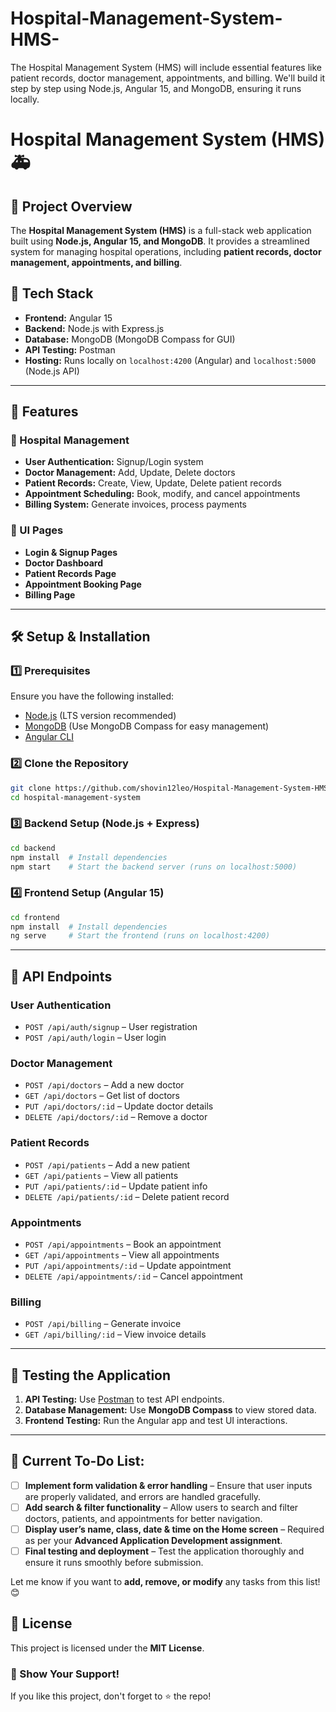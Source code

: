 # Hospital-Management-System-HMS-
The Hospital Management System (HMS) will include essential features like patient records, doctor management, appointments, and billing. We'll build it step by step using Node.js, Angular 15, and MongoDB, ensuring it runs locally.

# Hospital Management System (HMS) 🚑

## 📌 Project Overview

The **Hospital Management System (HMS)** is a full-stack web application built using **Node.js, Angular 15, and MongoDB**. It provides a streamlined system for managing hospital operations, including **patient records, doctor management, appointments, and billing**.

## 🚀 Tech Stack

- **Frontend:** Angular 15
- **Backend:** Node.js with Express.js
- **Database:** MongoDB (MongoDB Compass for GUI)
- **API Testing:** Postman
- **Hosting:** Runs locally on `localhost:4200` (Angular) and `localhost:5000` (Node.js API)

---

## 📖 Features

### 🏥 Hospital Management

- **User Authentication:** Signup/Login system
- **Doctor Management:** Add, Update, Delete doctors
- **Patient Records:** Create, View, Update, Delete patient records
- **Appointment Scheduling:** Book, modify, and cancel appointments
- **Billing System:** Generate invoices, process payments

### 🎨 UI Pages

- **Login & Signup Pages**
- **Doctor Dashboard**
- **Patient Records Page**
- **Appointment Booking Page**
- **Billing Page**

---

## 🛠️ Setup & Installation

### 1️⃣ Prerequisites

Ensure you have the following installed:

- [Node.js](https://nodejs.org/) (LTS version recommended)
- [MongoDB](https://www.mongodb.com/try/download/community) (Use MongoDB Compass for easy management)
- [Angular CLI](https://angular.io/cli)

### 2️⃣ Clone the Repository

```bash
git clone https://github.com/shovin12leo/Hospital-Management-System-HMS-.git
cd hospital-management-system
```

### 3️⃣ Backend Setup (Node.js + Express)

```bash
cd backend
npm install  # Install dependencies
npm start    # Start the backend server (runs on localhost:5000)
```

### 4️⃣ Frontend Setup (Angular 15)

```bash
cd frontend
npm install  # Install dependencies
ng serve     # Start the frontend (runs on localhost:4200)
```

---

## 🔗 API Endpoints

### User Authentication

- `POST /api/auth/signup` – User registration
- `POST /api/auth/login` – User login

### Doctor Management

- `POST /api/doctors` – Add a new doctor
- `GET /api/doctors` – Get list of doctors
- `PUT /api/doctors/:id` – Update doctor details
- `DELETE /api/doctors/:id` – Remove a doctor

### Patient Records

- `POST /api/patients` – Add a new patient
- `GET /api/patients` – View all patients
- `PUT /api/patients/:id` – Update patient info
- `DELETE /api/patients/:id` – Delete patient record

### Appointments

- `POST /api/appointments` – Book an appointment
- `GET /api/appointments` – View all appointments
- `PUT /api/appointments/:id` – Update appointment
- `DELETE /api/appointments/:id` – Cancel appointment

### Billing

- `POST /api/billing` – Generate invoice
- `GET /api/billing/:id` – View invoice details

---

## 🧪 Testing the Application

1. **API Testing:** Use [Postman](https://www.postman.com/) to test API endpoints.
2. **Database Management:** Use **MongoDB Compass** to view stored data.
3. **Frontend Testing:** Run the Angular app and test UI interactions.

---


## **📌 Current To-Do List:**  
- [ ] **Implement form validation & error handling** – Ensure that user inputs are properly validated, and errors are handled gracefully.  
- [ ] **Add search & filter functionality** – Allow users to search and filter doctors, patients, and appointments for better navigation.  
- [ ] **Display user’s name, class, date & time on the Home screen** – Required as per your **Advanced Application Development assignment**.  
- [ ] **Final testing and deployment** – Test the application thoroughly and ensure it runs smoothly before submission.  

Let me know if you want to **add, remove, or modify** any tasks from this list! 😊

## 📜 License

This project is licensed under the **MIT License**.


### 🌟 Show Your Support!

If you like this project, don't forget to ⭐ the repo!

